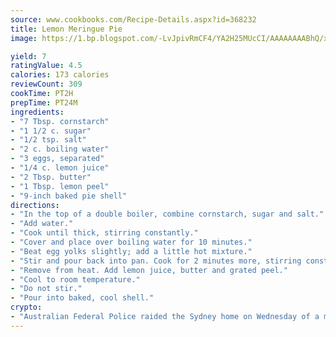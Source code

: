 ```yaml
---
source: www.cookbooks.com/Recipe-Details.aspx?id=368232
title: Lemon Meringue Pie
image: https://1.bp.blogspot.com/-LvJpivRmCF4/YA2H25MUcCI/AAAAAAAABhQ/xgndXuMf7Zopp5S4RExCblnSp5YGujfSQCLcBGAsYHQ/s320/8.png

yield: 7
ratingValue: 4.5
calories: 173 calories
reviewCount: 309
cookTime: PT2H
prepTime: PT24M
ingredients:
- "7 Tbsp. cornstarch"
- "1 1/2 c. sugar"
- "1/2 tsp. salt"
- "2 c. boiling water"
- "3 eggs, separated"
- "1/4 c. lemon juice"
- "2 Tbsp. butter"
- "1 Tbsp. lemon peel"
- "9-inch baked pie shell"
directions:
- "In the top of a double boiler, combine cornstarch, sugar and salt."
- "Add water."
- "Cook until thick, stirring constantly."
- "Cover and place over boiling water for 10 minutes."
- "Beat egg yolks slightly; add a little hot mixture."
- "Stir and pour back into pan. Cook for 2 minutes more, stirring constantly."
- "Remove from heat. Add lemon juice, butter and grated peel."
- "Cool to room temperature."
- "Do not stir."
- "Pour into baked, cool shell."
crypto:
- "Australian Federal Police raided the Sydney home on Wednesday of a man named by Wired magazine as the probable creator of cryptocurrency bitcoin, a Reuters witness said."
---
```


